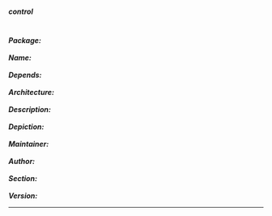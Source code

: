 <h5>control<h5>
<br>Package: </br>
<br>Name: </br>
<br>Depends: </br>
<br>Architecture: </br>
<br>Description: </br>
<br>Depiction:</br> 
<br>Maintainer: </br> 
<br>Author: </br> 
<br>Section:  </br> 
<br>Version:  </br> 
<brInstalled-Size: </br> 
<hr></hr>
